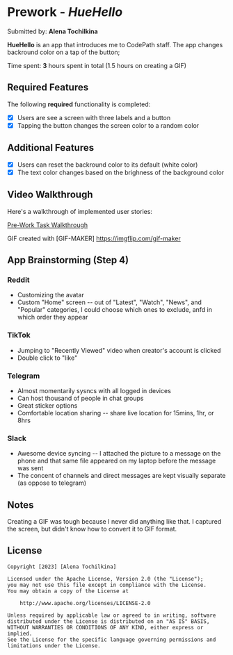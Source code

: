 # Prework - *HueHello*

Submitted by: **Alena Tochilkina**

**HueHello** is an app that introduces me to CodePath staff. The app changes backround color on a tap of the button;

Time spent: **3** hours spent in total (1.5 hours on creating a GIF)

## Required Features

The following **required** functionality is completed:

- [x] Users are see a screen with three labels and a button
- [x] Tapping the button changes the screen color to a random color

## Additional Features

 - [x] Users can reset the backround color to its default (white color)
 - [x] The text color changes based on the brighness of the background color

## Video Walkthrough

Here's a walkthrough of implemented user stories:

[Pre-Work Task Walkthrough](https://imgflip.com/gif/7wkfpi)

<!-- Replace this with whatever GIF tool you used! -->
GIF created with [GIF-MAKER] https://imgflip.com/gif-maker

## App Brainstorming (Step 4)
 ### Reddit
 - Customizing the avatar
 - Custom "Home" screen -- out of "Latest", "Watch", "News", and "Popular" categories, I could choose which ones to exclude, anfd in which order they appear
 
 ### TikTok
 - Jumping to "Recently Viewed" video when creator's account is clicked
 - Double click to "like"
 
 ### Telegram
 - Almost momentarily sysncs with all logged in devices
 - Can host thousand of people in chat groups
 - Great sticker options
 - Comfortable location sharing -- share live location for 15mins, 1hr, or 8hrs
 
 ### Slack
 - Awesome device syncing -- I attached the picture to a message on the phone and that same file appeared on my laptop before the message was sent
 - The concent of channels and direct messages are kept visually separate (as oppose to telegram)

## Notes

Creating a GIF was tough because I never did anything like that. I captured the screen, but didn't know how to convert it to GIF format.

## License

    Copyright [2023] [Alena Tochilkina]

    Licensed under the Apache License, Version 2.0 (the "License");
    you may not use this file except in compliance with the License.
    You may obtain a copy of the License at

        http://www.apache.org/licenses/LICENSE-2.0

    Unless required by applicable law or agreed to in writing, software
    distributed under the License is distributed on an "AS IS" BASIS,
    WITHOUT WARRANTIES OR CONDITIONS OF ANY KIND, either express or implied.
    See the License for the specific language governing permissions and
    limitations under the License.





